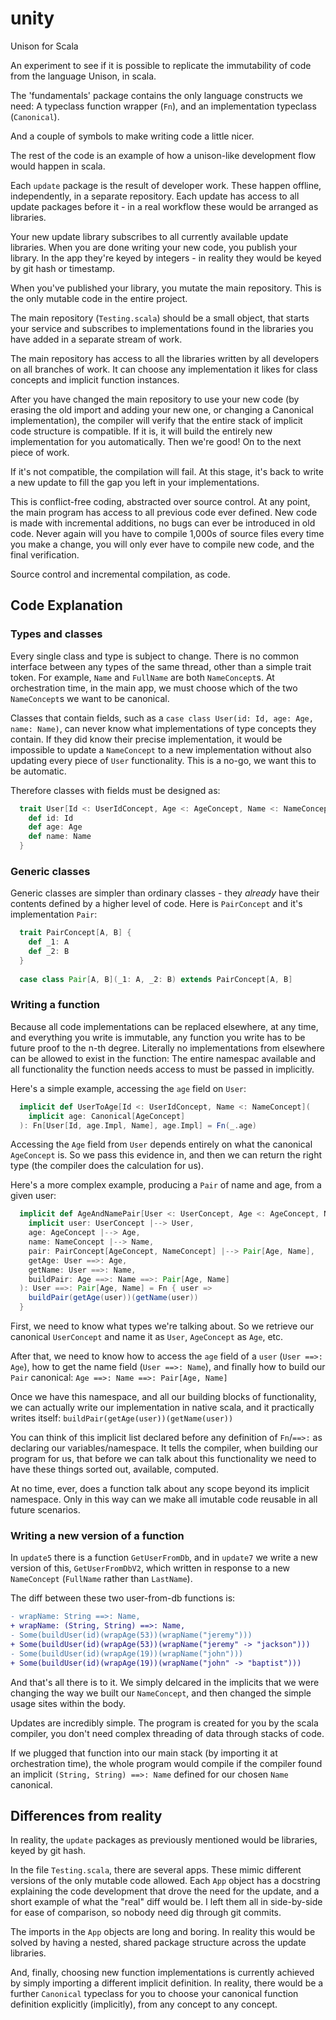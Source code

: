 # unity
Unison for Scala

An experiment to see if it is possible to replicate the immutability of code from the language Unison, in scala.

The 'fundamentals' package contains the only language constructs we need: A typeclass function wrapper (`Fn`), and
an implementation typeclass (`Canonical`).

And a couple of symbols to make writing code a little nicer.

The rest of the code is an example of how a unison-like development flow would happen in scala.

Each `update` package is the result of developer work. These happen offline, independently, in a separate repository.
Each update has access to all update packages before it - in a real workflow these would be arranged as libraries.

Your new update library subscribes to all currently available update libraries. When you are done writing your new code,
you publish your library. In the app they're keyed by integers - in reality they would be keyed by git hash or timestamp.

When you've published your library, you mutate the main repository. This is the only mutable code in the entire project.

The main repository (`Testing.scala`) should be a small object, that starts your service and subscribes to implementations
found in the libraries you have added in a separate stream of work.

The main repository has access to all the libraries written by all developers on all branches of work. It can choose
any implementation it likes for class concepts and implicit function instances.

After you have changed the main repository to use your new code (by erasing the old import and adding your new one, or changing a Canonical implementation),
the compiler will verify that the entire stack of implicit code structure is compatible. If it is, it will build
the entirely new implementation for you automatically. Then we're good! On to the next piece of work.

If it's not compatible, the compilation will fail. At this stage, it's back to write a new update to fill the gap you left
in your implementations. 

This is conflict-free coding, abstracted over source control. At any point, the main program has access to all previous
code ever defined. New code is made with incremental additions, no bugs can ever be introduced in old code. Never again will you
have to compile 1,000s of source files every time you make a change, you will only ever have to compile new code, and the 
final verification.

Source control and incremental compilation, as code.

## Code Explanation

### Types and classes

Every single class and type is subject to change. There is no common interface between any types of the same thread, other than a simple trait token. For example, `Name` and `FullName` are both `NameConcept`s. At orchestration time, in the main app, we must choose which of the two `NameConcept`s we want to be canonical.

Classes that contain fields, such as a `case class User(id: Id, age: Age, name: Name)`, can never know what implementations of type concepts they contain. If they did know their precise implementation, it would be impossible to update a `NameConcept` to a new implementation without also updating every piece of `User` functionality. This is a no-go, we want this to be automatic.

Therefore classes with fields must be designed as:

```scala
  trait User[Id <: UserIdConcept, Age <: AgeConcept, Name <: NameConcept] extends UserConcept {
    def id: Id
    def age: Age
    def name: Name
  }
```

### Generic classes

Generic classes are simpler than ordinary classes - they _already_ have their contents defined by a higher level of code. Here is `PairConcept` and it's implementation `Pair`:

```scala
  trait PairConcept[A, B] {
    def _1: A
    def _2: B
  }
 
  case class Pair[A, B](_1: A, _2: B) extends PairConcept[A, B]
```

### Writing a function

Because all code implementations can be replaced elsewhere, at any time, and everything you write is immutable, any function you write has to be future proof to the n-th degree. Literally no implementations from elsewhere can be allowed to exist in the function: The entire namespac available and all functionality the function needs access to must be passed in implicitly.

Here's a simple example, accessing the `age` field on `User`:

```scala
  implicit def UserToAge[Id <: UserIdConcept, Name <: NameConcept](
    implicit age: Canonical[AgeConcept]
  ): Fn[User[Id, age.Impl, Name], age.Impl] = Fn(_.age)
```

Accessing the `Age` field from `User` depends entirely on what the canonical `AgeConcept` is. So we pass this evidence in, and then we can return the right type (the compiler does the calculation for us).

Here's a more complex example, producing a `Pair` of name and age, from a given user:

```scala
  implicit def AgeAndNamePair[User <: UserConcept, Age <: AgeConcept, Name <: NameConcept, Pair[_, _] <: PairConcept[_, _]](
    implicit user: UserConcept |--> User,
    age: AgeConcept |--> Age,
    name: NameConcept |--> Name,
    pair: PairConcept[AgeConcept, NameConcept] |--> Pair[Age, Name],
    getAge: User ==>: Age,
    getName: User ==>: Name,
    buildPair: Age ==>: Name ==>: Pair[Age, Name]
  ): User ==>: Pair[Age, Name] = Fn { user =>
    buildPair(getAge(user))(getName(user))
  }
```

First, we need to know what types we're talking about. So we retrieve our canonical `UserConcept` and name it as `User`, `AgeConcept` as `Age`, etc.

After that, we need to know how to access the `age` field of a `user` (`User ==>: Age`), how to get the name field (`User ==>: Name`), and finally how to build our `Pair` canonical: `Age ==>: Name ==>: Pair[Age, Name]`

Once we have this namespace, and all our building blocks of functionality, we can actually write our implementation in native scala, and it practically writes itself: `buildPair(getAge(user))(getName(user))`

You can think of this implicit list declared before any definition of `Fn`/`==>:` as declaring our variables/namespace. It tells the compiler, when building our program for us, that before we can talk about this functionality we need to have these things sorted out, available, computed.

At no time, ever, does a function talk about any scope beyond its implicit namespace. Only in this way can we make all imutable code reusable in all future scenarios.

### Writing a new version of a function

In `update5` there is a function `GetUserFromDb`, and in `update7` we write a new version of this, `GetUserFromDbV2`, which written in response to a new `NameConcept` (`FullName` rather than `LastName`).

The diff between these two user-from-db functions is:

```diff
- wrapName: String ==>: Name,
+ wrapName: (String, String) ==>: Name,
- Some(buildUser(id)(wrapAge(53))(wrapName("jeremy")))
+ Some(buildUser(id)(wrapAge(53))(wrapName("jeremy" -> "jackson")))
- Some(buildUser(id)(wrapAge(19))(wrapName("john")))
+ Some(buildUser(id)(wrapAge(19))(wrapName("john" -> "baptist")))
```

And that's all there is to it. We simply delcared in the implicits that we were changing the way we built our `NameConcept`, and then changed the simple usage sites within the body.

Updates are incredibly simple. The program is created for you by the scala compiler, you don't need complex threading of data through stacks of code.

If we plugged that function into our main stack (by importing it at orchestration time), the whole program would compile if the compiler found an implicit `(String, String) ==>: Name` defined for our chosen `Name` canonical.

## Differences from reality

In reality, the `update` packages as previously mentioned would be libraries, keyed by git hash.

In the file `Testing.scala`, there are several apps. These mimic different versions of the only mutable code allowed. Each `App` object has a docstring explaining the code development that drove the need for the update, and a short example of what the "real" diff would be. I left them all in side-by-side for ease of comparison, so nobody need dig through git commits.

The imports in the `App` objects are long and boring. In reality this would be solved by having a nested, shared package structure across the update libraries.

And, finally, choosing new function implementations is currently achieved by simply importing a different implicit definition. In reality, there would be a further `Canonical` typeclass for you to choose your canonical function definition explicitly (implicitly), from any concept to any concept.
